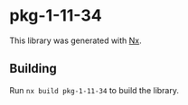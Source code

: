 # pkg-1-11-34

This library was generated with [Nx](https://nx.dev).

## Building

Run `nx build pkg-1-11-34` to build the library.
